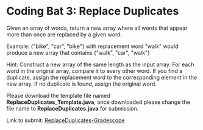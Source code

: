 # Coding Bat 3: Replace Duplicates 

Given an array of words, return a new array where all words that appear more than once are replaced by a given word.

Example: {"bike", "car", "bike"} with replacement word "walk" would produce a new array that contains {"walk", "car", "walk"}

Hint: Construct a new array of the same length as the input array. For each word in the original array, compare it to every other word. If you find a duplicate, assign the replacement word to the corresponding element in the new array. If no duplicate is found, assign the original word.


Please download the template file named **ReplaceDuplicates**\_**Template.java**,
once downloaded please change the file name to **ReplaceDuplicates.java** for submission.

Link to submit: [ReplaceDuplicates\-Gradescope](https://www.gradescope.com/courses/137448/assignments)
